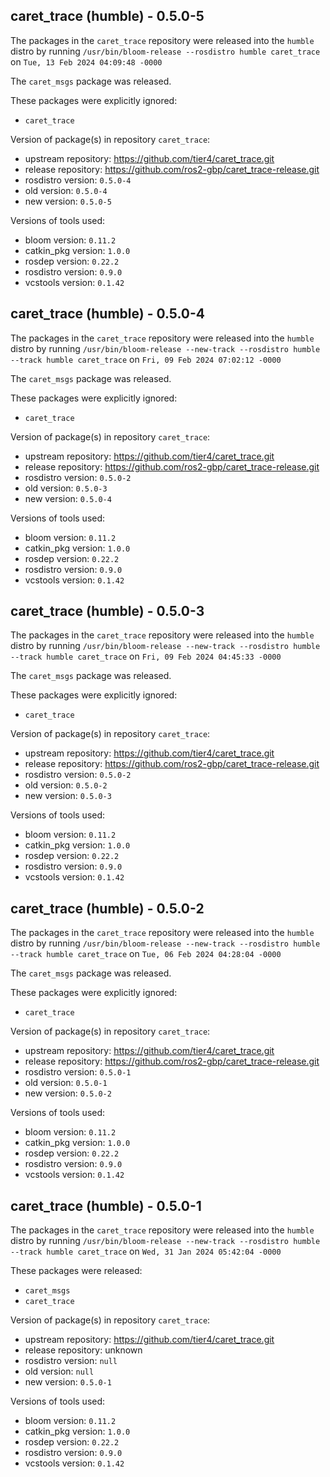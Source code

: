 ## caret_trace (humble) - 0.5.0-5

The packages in the `caret_trace` repository were released into the `humble` distro by running `/usr/bin/bloom-release --rosdistro humble caret_trace` on `Tue, 13 Feb 2024 04:09:48 -0000`

The `caret_msgs` package was released.

These packages were explicitly ignored:
- `caret_trace`

Version of package(s) in repository `caret_trace`:

- upstream repository: https://github.com/tier4/caret_trace.git
- release repository: https://github.com/ros2-gbp/caret_trace-release.git
- rosdistro version: `0.5.0-4`
- old version: `0.5.0-4`
- new version: `0.5.0-5`

Versions of tools used:

- bloom version: `0.11.2`
- catkin_pkg version: `1.0.0`
- rosdep version: `0.22.2`
- rosdistro version: `0.9.0`
- vcstools version: `0.1.42`


## caret_trace (humble) - 0.5.0-4

The packages in the `caret_trace` repository were released into the `humble` distro by running `/usr/bin/bloom-release --new-track --rosdistro humble --track humble caret_trace` on `Fri, 09 Feb 2024 07:02:12 -0000`

The `caret_msgs` package was released.

These packages were explicitly ignored:
- `caret_trace`

Version of package(s) in repository `caret_trace`:

- upstream repository: https://github.com/tier4/caret_trace.git
- release repository: https://github.com/ros2-gbp/caret_trace-release.git
- rosdistro version: `0.5.0-2`
- old version: `0.5.0-3`
- new version: `0.5.0-4`

Versions of tools used:

- bloom version: `0.11.2`
- catkin_pkg version: `1.0.0`
- rosdep version: `0.22.2`
- rosdistro version: `0.9.0`
- vcstools version: `0.1.42`


## caret_trace (humble) - 0.5.0-3

The packages in the `caret_trace` repository were released into the `humble` distro by running `/usr/bin/bloom-release --new-track --rosdistro humble --track humble caret_trace` on `Fri, 09 Feb 2024 04:45:33 -0000`

The `caret_msgs` package was released.

These packages were explicitly ignored:
- `caret_trace`

Version of package(s) in repository `caret_trace`:

- upstream repository: https://github.com/tier4/caret_trace.git
- release repository: https://github.com/ros2-gbp/caret_trace-release.git
- rosdistro version: `0.5.0-2`
- old version: `0.5.0-2`
- new version: `0.5.0-3`

Versions of tools used:

- bloom version: `0.11.2`
- catkin_pkg version: `1.0.0`
- rosdep version: `0.22.2`
- rosdistro version: `0.9.0`
- vcstools version: `0.1.42`


## caret_trace (humble) - 0.5.0-2

The packages in the `caret_trace` repository were released into the `humble` distro by running `/usr/bin/bloom-release --new-track --rosdistro humble --track humble caret_trace` on `Tue, 06 Feb 2024 04:28:04 -0000`

The `caret_msgs` package was released.

These packages were explicitly ignored:
- `caret_trace`

Version of package(s) in repository `caret_trace`:

- upstream repository: https://github.com/tier4/caret_trace.git
- release repository: https://github.com/ros2-gbp/caret_trace-release.git
- rosdistro version: `0.5.0-1`
- old version: `0.5.0-1`
- new version: `0.5.0-2`

Versions of tools used:

- bloom version: `0.11.2`
- catkin_pkg version: `1.0.0`
- rosdep version: `0.22.2`
- rosdistro version: `0.9.0`
- vcstools version: `0.1.42`


## caret_trace (humble) - 0.5.0-1

The packages in the `caret_trace` repository were released into the `humble` distro by running `/usr/bin/bloom-release --new-track --rosdistro humble --track humble caret_trace` on `Wed, 31 Jan 2024 05:42:04 -0000`

These packages were released:
- `caret_msgs`
- `caret_trace`

Version of package(s) in repository `caret_trace`:

- upstream repository: https://github.com/tier4/caret_trace.git
- release repository: unknown
- rosdistro version: `null`
- old version: `null`
- new version: `0.5.0-1`

Versions of tools used:

- bloom version: `0.11.2`
- catkin_pkg version: `1.0.0`
- rosdep version: `0.22.2`
- rosdistro version: `0.9.0`
- vcstools version: `0.1.42`


